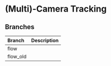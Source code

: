 # (Multi)-Camera Tracking

## Branches

| Branch | Description |
|:---------|:----------|
| flow     |           |
| flow_old |           |
